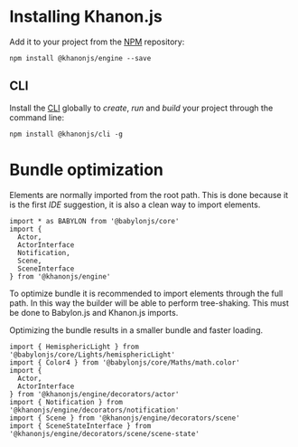 # Installing Khanon.js

Add it to your project from the [NPM](https://www.npmjs.com/package/@khanonjs/engine) repository:

`npm install @khanonjs/engine --save`

## CLI

Install the [CLI](https://www.npmjs.com/package/@khanonjs/cli) globally to *create*, *run* and *build* your project through the command line:

`npm install @khanonjs/cli -g`

# Bundle optimization

Elements are normally imported from the root path. This is done because it is the first *IDE* suggestion, it is also a clean way to import elements.

```
import * as BABYLON from '@babylonjs/core'
import {
  Actor,
  ActorInterface
  Notification,
  Scene,
  SceneInterface
} from '@khanonjs/engine'
```

To optimize bundle it is recommended to import elements through the full path. In this way the builder will be able to perform tree-shaking.
This must be done to Babylon.js and Khanon.js imports.

Optimizing the bundle results in a smaller bundle and faster loading.

```
import { HemisphericLight } from '@babylonjs/core/Lights/hemisphericLight'
import { Color4 } from '@babylonjs/core/Maths/math.color'
import {
  Actor,
  ActorInterface
} from '@khanonjs/engine/decorators/actor'
import { Notification } from '@khanonjs/engine/decorators/notification'
import { Scene } from '@khanonjs/engine/decorators/scene'
import { SceneStateInterface } from '@khanonjs/engine/decorators/scene/scene-state'
```

